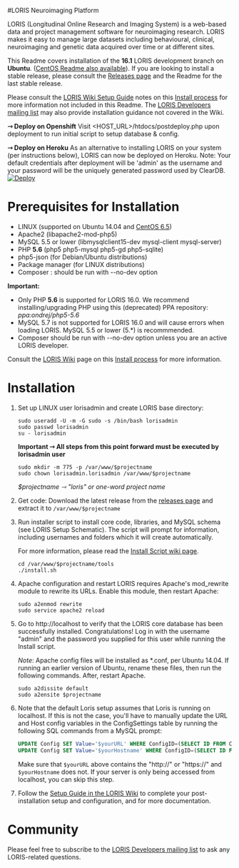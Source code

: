 #LORIS Neuroimaging Platform

LORIS (Longitudinal Online Research and Imaging System) is a web-based data and project management software for neuroimaging research. LORIS makes it easy to manage large datasets including behavioural, clinical, neuroimaging and genetic data acquired over time or at different sites.

This Readme covers installation of the <b>16.1</b> LORIS development branch on <b>Ubuntu</b>.
([CentOS Readme also available](https://github.com/aces/Loris/blob/16.1-dev/README.CentOS6.md)).
If you are looking to install a stable release, please consult the [Releases page](https://github.com/aces/Loris/releases) and the Readme for the last stable release.

Please consult the [LORIS Wiki Setup Guide](https://github.com/aces/Loris/wiki/Setup) notes on this [Install process](https://github.com/aces/Loris/wiki/Install-Script) for more information not included in this Readme. The [LORIS Developers mailing list](http://www.bic.mni.mcgill.ca/mailman/listinfo/loris-dev) may also provide installation guidance not covered in the Wiki. 

<b>⇾  Deploy on Openshift</b>
Visit <HOST_URL>/htdocs/postdeploy.php upon deployment to run initial script to setup database & config.

<b>⇾  Deploy on Heroku</b>
As an alternative to installing LORIS on your system (per instructions below), LORIS can now be deployed on Heroku.
Note: Your default credentials after deployment will be 'admin' as the username and your password will be the uniquely generated password used by ClearDB.
[![Deploy](https://www.herokucdn.com/deploy/button.png)](https://heroku.com/deploy?template=https://github.com/aces/Loris/tree/16.1-dev)

# Prerequisites for Installation

 * LINUX (supported on Ubuntu 14.04 and [CentOS 6.5](https://github.com/aces/Loris/blob/16.1-dev/README.CentOS6.md))
 * Apache2 (libapache2-mod-php5)
 * MySQL 5.5 or lower (libmysqlclient15-dev mysql-client mysql-server)
 * PHP <b>5.6</b> (php5 php5-mysql php5-gd php5-sqlite)
 * php5-json (for Debian/Ubuntu distributions)
 * Package manager (for LINUX distributions)
 * Composer : should be run with --no-dev option

<b>Important:</b>
 * Only PHP <b>5.6</b> is supported for LORIS 16.0. We recommend installing/upgrading PHP using this (deprecated) PPA repository: <i>ppa:ondrej/php5-5.6 </i>
 * MySQL 5.7 is not supported for LORIS 16.0 and will cause errors when loading LORIS.  MySQL 5.5 or lower (5.*) is recommmended.  
 * Composer should be run with --no-dev option unless you are an active LORIS developer. 

Consult the [LORIS Wiki](https://github.com/aces/Loris/wiki/Setup) page on this [Install process](https://github.com/aces/Loris/wiki/Install-Script) for more information.

# Installation

1. Set up LINUX user lorisadmin and create LORIS base directory:

    ```
    sudo useradd -U -m -G sudo -s /bin/bash lorisadmin
    sudo passwd lorisadmin
    su - lorisadmin
    ```

    <b>Important ⇾ All steps from this point forward must be executed by lorisadmin user</b>

    ```
    sudo mkdir -m 775 -p /var/www/$projectname
    sudo chown lorisadmin.lorisadmin /var/www/$projectname
    ```

    <i>$projectname ⇾ "loris" or one-word project name</i>

2. Get code:
    Download the latest release from the [releases page](https://github.com/aces/Loris/releases) and
    extract it to `/var/www/$projectname`

3. Run installer script to install core code, libraries, and MySQL schema (see LORIS Setup Schematic). The script will prompt for information, including usernames and folders which it will create automatically.

    For more information, please read the [Install Script wiki page](https://github.com/aces/Loris/wiki/Install-Script).

    ```
    cd /var/www/$projectname/tools
    ./install.sh
    ```

4. Apache configuration and restart 
LORIS requires Apache's mod_rewrite module to rewrite its URLs. Enable this module, then restart Apache: 

    ```
    sudo a2enmod rewrite
    sudo service apache2 reload
    ```

5. Go to http://localhost to verify that the LORIS core database has been successfully installed. Congratulations!
Log in with the username "admin" and the password you supplied for this user while running the Install script.

    _Note_: Apache config files will be installed as *.conf, per Ubuntu 14.04. If running an earlier version of Ubuntu, rename these files, then run the following commands. After, restart Apache.


    ```
    sudo a2dissite default
    sudo a2ensite $projectname
    ```
6. Note that the default Loris setup assumes that Loris is running on localhost. If this
is not the case, you'll have to manually update the URL and Host config variables in the
ConfigSettings table by running the following SQL commands from a MySQL prompt:

    ```SQL
    UPDATE Config SET Value='$yourURL' WHERE ConfigID=(SELECT ID FROM ConfigSettings WHERE Name='url');
    UPDATE Config SET Value='$yourHostname' WHERE ConfigID=(SELECT ID FROM ConfigSettings WHERE Name='host');
    ```

    Make sure that `$yourURL` above contains the "http://" or "https://" and `$yourHostname` does not. If your server is only being accessed from localhost, you can skip this step.

7. Follow the [Setup Guide in the LORIS Wiki](https://github.com/aces/Loris/wiki/Setup) to complete your post-installation setup and configuration, and for more documentation.

# Community
Please feel free to subscribe to the [LORIS Developers mailing list](http://www.bic.mni.mcgill.ca/mailman/listinfo/loris-dev) to ask any LORIS-related questions.
